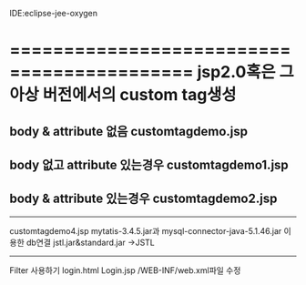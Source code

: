IDE:eclipse-jee-oxygen

===========================================
jsp2.0혹은 그 아상 버전에서의 custom tag생성
===========================================
body & attribute 없음
customtagdemo.jsp
----
body 없고  attribute 있는경우
customtagdemo1.jsp
----
body &  attribute 있는경우
customtagdemo2.jsp
----

----
customtagdemo4.jsp
mytatis-3.4.5.jar과 mysql-connector-java-5.1.46.jar 이용한 db연결
jstl.jar&standard.jar ->JSTL

----

Filter 사용하기
login.html  Login.jsp 
/WEB-INF/web.xml파일 수정

